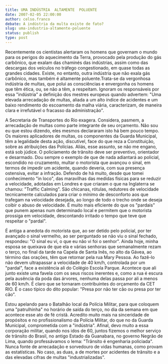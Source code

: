```yaml
---
title: UMA INDÚSTRIA  ALTAMENTE  POLUENTE
date: 2007-02-05 22:00:00
author: celso.franco
debate: A indústria da multa existe de fato?
slug: uma-industria-altamente-poluente
status: publish 
type: post
---
```


Recentemente os cientistas alertaram os homens que governam o mundo para os perigos do aquecimento da Terra, provocado pela produção do gás carbônico, que exalam das chaminés das indústrias, assim como das descargas dos veículos no tráfego congestionado, em quase todas as grandes cidades. Existe, no entanto, outra indústria que não exala gás carbônico, mas também é altamente poluente.Trata-se da vergonhosa indústria de multas, que polui as consciências e envergonha os homens que têm ética, ou, se não a têm, a respeitam. Ignoram os responsáveis por essa "indústria" a definição dos mestres europeus quando advertem: "Uma elevada arrecadação de multas, aliada a um alto índice de acidentes e um baixo rendimento do escoamento da malha viária, caracterizam, de maneira clara e irrefutável o fracasso da administração".  

 A Secretaria de Transportes do Rio exagera. Considera, pasmem, a arrecadação de multas como parte integrante de seu orçamento. Não sou eu que estou dizendo, eles mesmos declararam isto há bem pouco tempo. Os maiores aplicadores de multas, os componentes da Guarda Municipal, têm a legalidade desta ação, discutível, face do que reza a Constituição, sobre as atribuições das Polícias. Aliás, esse assunto, se não me engano, está sob júdice. O policiamento de trânsito deve ser preventivo, orientador e desarmado. Dou sempre o exemplo de que de nada adiantará ao policial, escondido no cruzamento, multar o motorista que avançou o sinal, em termos de impedir um acidente, quando deveria, com sua presença ostensiva, evitar a infração. Defendo de há muito, desde que tomei conhecimento "in loco", das maravilhas das medidas físicas para se reduzir a velocidade, adotadas em Londres e que criaram o que na Inglaterra se chamou: "Traffic Calming". São chicanas, rótulas, redutores de velocidade tecnicamente calculados para criar o mínimo de desconforto aos que trafegam na velocidade desejada, ao longo de todo o trecho onde se deseja coibir o abuso de velocidade. É muito mais eficiente do que os "pardais" que punem apenas num determinado local e permitem que o motorista prossiga em velocidade, descontando irritado o tempo que teve que respeitar o "pardal".  

É antiga a anedota do motorista que, ao ser detido pelo policial, por ter avançado o sinal vermelho, ao ser perguntado se não viu o sinal fechado, respondeu: "O sinal eu vi, o que eu não vi foi o senhor". Ainda hoje, minha esposa se queixava de que ela e várias senhoras que semanalmente rezam o terço, no final da tarde na Capela de Santa Inês, no alto da Gávea, ao término das orações, têm que retornar pela rua Mary Pessoa. Ao fazê-lo não devem ultrapassar a velocidade de 40 km/h, controlada por um "pardal", face a existência ali do Colégio Escola Parque. Acontece que ali junto existe uma favela com os seus riscos inerentes e, como a rua é escura pela ausência da poda das árvores, nenhuma delas passa por ali a menos de 60 km/h. É claro que se tornaram contribuintes do orçamento da CET RIO. É o caso típico do dito popular: "Presa por não ter cão ou presa por ter cão".  

Estou apelando para o Batalhão local da Polícia Militar, para que coloquem uma "patrulhinha" no horário de saída do terço, no dia da semana em que acontece esse ato de fé cristã. Acredito muito mais na sinceridade de propósitos e no profissionalismo da Polícia Militar, do que no da Guarda Municipal, comprometida com a "indústria". Afinal, devo muito a essa corporação militar, quando nos idos de 60, juntos fizemos o melhor serviço de trânsito do Brasil, no antigo Estado da Guanabara, no governo Negrão de Lima, quando professávamos o lema: "Trânsito é engenharia policiada". Nunca fonte de arrecadação e sorvedouro de vidas humanas, como provam as estatísticas. No caso, as duas, a de mortes por acidentes de trânsito e a das elevadas cifras de multas "industrializadas".
